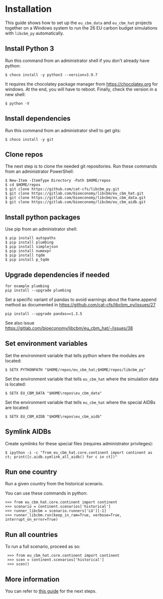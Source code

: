 # Installation

This guide shows how to set up the `eu_cbm_data` and `eu_cbm_hat` projects together on a Windows system to run the 26 EU carbon budget simulations with `libcbm_py` automatically.

## Install Python 3

Run this command from an administrator shell if you don't already have python:

    $ choco install -y python3 --version=3.9.7

It requires the chocolatey package manager from https://chocolatey.org for windows. At the end, you will have to reboot.
Finally, check the version in a new shell:

    $ python -V

## Install dependencies

Run this command from an administrator shell to get gits:

    $ choco install -y git

## Clone repos

The next step is to clone the needed git repositories.
Run these commands from an administrator PowerShell:

    $ New-Item -ItemType Directory -Path $HOME/repos
    $ cd $HOME/repos
    $ git clone https://github.com/cat-cfs/libcbm_py.git
    $ git clone https://gitlab.com/bioeconomy/libcbm/eu_cbm_hat.git
    $ git clone https://gitlab.com/bioeconomy/libcbm/eu_cbm_data.git
    $ git clone https://gitlab.com/bioeconomy/libcbm/eu_cbm_aidb.git

## Install python packages

Use pip from an administrator shell:

    $ pip install autopaths
    $ pip install plumbing
    $ pip install simplejson
    $ pip install numexpr
    $ pip install tqdm
    $ pip install p_tqdm


## Upgrade dependencies if needed

    for example plumbing
    pip install --upgrade plumbing

Set a specific variant of pandas to avoid warnings about the frame.append method as 
documented in https://github.com/cat-cfs/libcbm_py/issues/27

    pip install --upgrade pandas==1.3.5

See also issue https://gitlab.com/bioeconomy/libcbm/eu_cbm_hat/-/issues/38 

## Set environment variables

Set the environment variable that tells python where the modules are located:

    $ SETX PYTHONPATH "$HOME/repos/eu_cbm_hat;$HOME/repos/libcbm_py"

Set the environment variable that tells `eu_cbm_hat` where the simulation data is located:

    $ SETX EU_CBM_DATA "$HOME\repos\eu_cbm_data"

Set the environment variable that tells `eu_cbm_hat` where the special AIDBs are located:

    $ SETX EU_CBM_AIDB "$HOME\repos\eu_cbm_aidb"

## Symlink AIDBs

Create symlinks for these special files (requires administrator privileges):

    $ ipython -i -c "from eu_cbm_hat.core.continent import continent as ct; print([c.aidb.symlink_all_aidb() for c in ct])"

## Run one country

Run a given country from the historical scenario.

You can use these commands in python:

    >>> from eu_cbm_hat.core.continent import continent
    >>> scenario = continent.scenarios['historical']
    >>> runner_libcbm = scenario.runners['LU'][-1]
    >>> runner_libcbm.run(keep_in_ram=True, verbose=True, interrupt_on_error=True)

## Run all countries

To run a full scenario, proceed as so:

     >>> from eu_cbm_hat.core.continent import continent
     >>> scen = continent.scenarios['historical']
     >>> scen()

## More information

You can refer to [this guide](setup_on_linux.md#Run) for the next steps.

